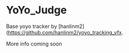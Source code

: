# YoYo_Judge
Base yoyo tracker by [hanlinm2](https://github.com/hanlinm2/yoyo_tracking_vfx.

More info coming soon